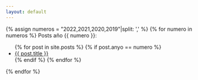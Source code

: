 ```yaml
---
layout: default
---
```

{% assign numeros = "2022,2021,2020,2019"|split: ',' %}
{% for numero in numeros %} 
  Posts año {{ numero }}:
  <ul>
  {% for post in site.posts %}
    {% if post.anyo == numero %}
      <li><a href="{{ post.url }}">{{ post.title }}</a></li>
    {% endif %}
  {% endfor %}
  </ul>
{% endfor %}


